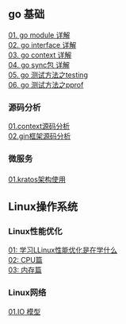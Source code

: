 ## go 基础

[01. go module 详解](go/blog/A01-go-module.md)\
[02. go interface 详解](go/blog/A03-go-interface.md)\
[03. go context 详解](go/blog/A04-go-reflect.md)\
[04. go sync包 详解](go/blog/A06-go-sync.md)\
[05. go 测试方法之testing](go/blog/A07-go-testing.md)\
[06. go 测试方法之pprof](go/blog/A08-go-pprof.md)


### 源码分析

[01.context源码分析](go/advance/source/A01-go-context.md)\
[02.gin框架源码分析](go/advance/source/A02-go-gin.md)


### 微服务
#### 
[01.kratos架构使用](go/advance/micro/kratos)


## Linux操作系统

### Linux性能优化

[01: 学习LLinux性能优化是在学什么](linux/performance/01-学Linux性能优化是在学什么？.md)\
[02: CPU篇](linux/performance/02-cpu性能篇.md)\
[03: 内存篇](linux/performance/03-内存性能篇.md)

### Linux网络

[01.IO 模型](go/blog/C01-IO.md)